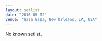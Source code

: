 ```yaml
---
layout: setlist
date: "2016-05-02"
venue: "Gasa Gasa, New Orleans, LA, USA"
---
```


No known setlist.
